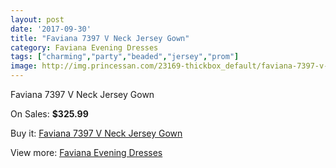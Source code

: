 ```yaml
---
layout: post
date: '2017-09-30'
title: "Faviana 7397 V Neck Jersey Gown"
category: Faviana Evening Dresses
tags: ["charming","party","beaded","jersey","prom"]
image: http://img.princessan.com/23169-thickbox_default/faviana-7397-v-neck-jersey-gown.jpg
---
```

Faviana 7397 V Neck Jersey Gown

On Sales: **$325.99**
<a href="https://www.princessan.com/en/10485-faviana-7397-v-neck-jersey-gown.html"><amp-img layout="responsive" width="600" height="600" src="//img.princessan.com/23169-thickbox_default/faviana-7397-v-neck-jersey-gown.jpg" alt="Faviana 7397 V Neck Jersey Gown 0" /></a>

Buy it: [Faviana 7397 V Neck Jersey Gown](https://www.princessan.com/en/10485-faviana-7397-v-neck-jersey-gown.html "Faviana 7397 V Neck Jersey Gown")

View more: [Faviana Evening Dresses](https://www.princessan.com/en/80- "Faviana Evening Dresses")